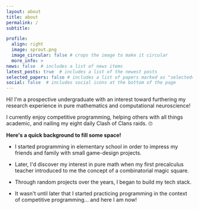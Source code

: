 ```yaml
---
layout: about
title: about
permalink: /
subtitle:

profile:
  align: right
  image: sprout.png
  image_circular: false # crops the image to make it circular
  more_info: >
news: false  # includes a list of news items
latest_posts: true  # includes a list of the newest posts
selected_papers: false # includes a list of papers marked as "selected={true}"
social: false  # includes social icons at the bottom of the page
---
```

<!-- test  -->
Hi! I'm a prospective undergraduate with an interest toward furthering my research experience in pure mathematics and computational neuroscience!

I currently enjoy competitive programming, helping others with all things academic, and nailing my eight daily Clash of Clans raids. 🙄

**Here's a quick background to fill some space!**
- I started programming in elementary school in order to impress my friends and family with small game-design projects.

- Later, I'd discover my interest in pure math when my first precalculus teacher introduced to me the concept of a combinatorial magic square.

- Through random projects over the years, I began to build my tech stack.

- It wasn't until later that I started practicing programming in the context of competitive programming... and here I am now!